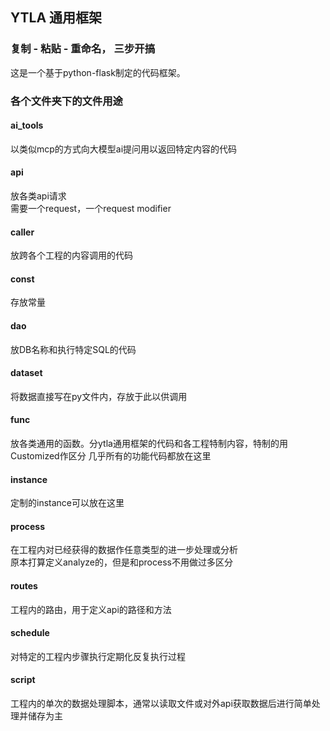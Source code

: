 ## YTLA 通用框架
### 复制 - 粘贴 - 重命名， 三步开搞
这是一个基于python-flask制定的代码框架。
### 各个文件夹下的文件用途
#### ai_tools
以类似mcp的方式向大模型ai提问用以返回特定内容的代码 
#### api
放各类api请求  
需要一个request，一个request modifier
#### caller
放跨各个工程的内容调用的代码
#### const
存放常量
#### dao
放DB名称和执行特定SQL的代码
#### dataset
将数据直接写在py文件内，存放于此以供调用
#### func
放各类通用的函数。分ytla通用框架的代码和各工程特制内容，特制的用Customized作区分
几乎所有的功能代码都放在这里
#### instance
定制的instance可以放在这里
#### process
在工程内对已经获得的数据作任意类型的进一步处理或分析  
原本打算定义analyze的，但是和process不用做过多区分
#### routes
工程内的路由，用于定义api的路径和方法
#### schedule
对特定的工程内步骤执行定期化反复执行过程
#### script
工程内的单次的数据处理脚本，通常以读取文件或对外api获取数据后进行简单处理并储存为主
